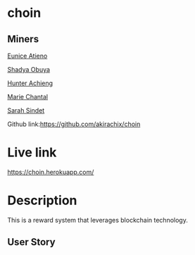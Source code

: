 # choin 
## Miners

[Eunice Atieno]()

[Shadya Obuya]()

[Hunter Achieng]()

[Marie Chantal]()

[Sarah Sindet]()

Github link:https://github.com/akirachix/choin
# Live link 
 https://choin.herokuapp.com/
 # Description  
This is a reward system that leverages blockchain technology.

## User Story  
